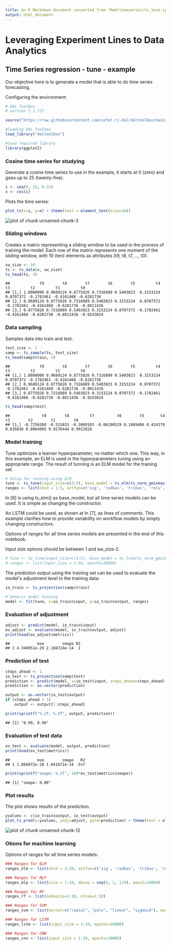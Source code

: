 ```yaml
---
title: An R Markdown document converted from "Rmd/timeseries/ts_tune.ipynb"
output: html_document
---
```


# Leveraging Experiment Lines to Data Analytics

## Time Series regression - tune - example

Our objective here is to generate a model that is able to do time series forecasting.

Configuring the environment:


```r
# DAL ToolBox
# version 1.1.727

source("https://raw.githubusercontent.com/cefet-rj-dal/daltoolbox/main/jupyter.R")

#loading DAL Toolbox
load_library("daltoolbox")

#load required library
library(ggplot2)
```

### Cosine time series for studying

Generate a cosine time series to use in the example, it starts at 0 (zero) and goes up to 25 (twenty-five).


```r
i <- seq(0, 25, 0.25)
x <- cos(i)
```

Plots the time series:


```r
plot_ts(x=i, y=x) + theme(text = element_text(size=16))
```

![plot of chunk unnamed-chunk-3](fig/ts_tune/unnamed-chunk-3-1.png)

### Sliding windows

Creates a matrix representing a sliding window to be used in the process of training the model. Each row of the matrix represents one moment of the sliding window, with 10 (ten) elements as attributes (t9, t8, t7, ..., t0).


```r
sw_size <- 10
ts <- ts_data(x, sw_size)
ts_head(ts, 3)
```

```
##             t9        t8        t7        t6        t5         t4         t3         t2         t1         t0
## [1,] 1.0000000 0.9689124 0.8775826 0.7316889 0.5403023  0.3153224  0.0707372 -0.1782461 -0.4161468 -0.6281736
## [2,] 0.9689124 0.8775826 0.7316889 0.5403023 0.3153224  0.0707372 -0.1782461 -0.4161468 -0.6281736 -0.8011436
## [3,] 0.8775826 0.7316889 0.5403023 0.3153224 0.0707372 -0.1782461 -0.4161468 -0.6281736 -0.8011436 -0.9243024
```

### Data sampling

Samples data into train and test.


```r
test_size <- 1
samp <- ts_sample(ts, test_size)
ts_head(samp$train, 3)
```

```
##             t9        t8        t7        t6        t5         t4         t3         t2         t1         t0
## [1,] 1.0000000 0.9689124 0.8775826 0.7316889 0.5403023  0.3153224  0.0707372 -0.1782461 -0.4161468 -0.6281736
## [2,] 0.9689124 0.8775826 0.7316889 0.5403023 0.3153224  0.0707372 -0.1782461 -0.4161468 -0.6281736 -0.8011436
## [3,] 0.8775826 0.7316889 0.5403023 0.3153224 0.0707372 -0.1782461 -0.4161468 -0.6281736 -0.8011436 -0.9243024
```

```r
ts_head(samp$test)
```

```
##              t9        t8         t7          t6        t5       t4       t3        t2        t1        t0
## [1,] -0.7256268 -0.532833 -0.3069103 -0.06190529 0.1869486 0.424179 0.635036 0.8064095 0.9276444 0.9912028
```

### Model training

Tune optimizes a learner hyperparameter, no matter which one. This way, in this example, an ELM is used in the hyperparameters tuning using an appropriate range. The result of tunning is an ELM model for the training set.


```r
# Setup for tunning using ELM
tune <- ts_tune(input_size=c(3:5), base_model = ts_elm(ts_norm_gminmax()))
ranges <- list(nhid = 1:5, actfun=c('sig', 'radbas', 'tribas', 'relu', 'purelin'))
```

In [6] is using ts_elm() as base_model, but all time series models can be used. It is simple as changing the constructor.

An LSTM could be used, as shown at In [7], as lines of comments. This example clarifies how to provide variability on workflow models by simply changing constructors.

Options of ranges for all time series models are presented in the end of this notebook.

Input size options should be between 1 and sw_size-2.


```r
# tune <- ts_tune(input_size=c(3:5), base_model = ts_lstm(ts_norm_gminmax()))
# ranges <- list(input_size = 1:10, epochs=10000)
```

The prediction output using the training set can be used to evaluate the model's adjustment level to the training data:


```r
io_train <- ts_projection(samp$train)

# Generic model tunning
model <- fit(tune, x=io_train$input, y=io_train$output, ranges)
```

### Evaluation of adjustment


```r
adjust <- predict(model, io_train$input)
ev_adjust <- evaluate(model, io_train$output, adjust)
print(head(ev_adjust$metrics))
```

```
##            mse        smape R2
## 1 4.346951e-29 2.160724e-14  1
```

### Prediction of test


```r
steps_ahead <- 1
io_test <- ts_projection(samp$test)
prediction <- predict(model, x=io_test$input, steps_ahead=steps_ahead)
prediction <- as.vector(prediction)

output <- as.vector(io_test$output)
if (steps_ahead > 1)
    output <- output[1:steps_ahead]

print(sprintf("%.2f, %.2f", output, prediction))
```

```
## [1] "0.99, 0.99"
```

### Evaluation of test data


```r
ev_test <- evaluate(model, output, prediction)
print(head(ev_test$metrics))
```

```
##            mse        smape   R2
## 1 1.066072e-28 1.041671e-14 -Inf
```

```r
print(sprintf("smape: %.2f", 100*ev_test$metrics$smape))
```

```
## [1] "smape: 0.00"
```

### Plot results

The plot shows results of the prediction. 


```r
yvalues <- c(io_train$output, io_test$output)
plot_ts_pred(y=yvalues, yadj=adjust, ypre=prediction) + theme(text = element_text(size=16))
```

![plot of chunk unnamed-chunk-12](fig/ts_tune/unnamed-chunk-12-1.png)

### Otions for machine learning

Options of ranges for all time series models:


```r
### Ranges for ELM
ranges_elm <- list(nhid = 1:20, actfun=c('sig', 'radbas', 'tribas', 'relu', 'purelin'))

### Ranges for MLP
ranges_mlp <- list(size = 1:10, decay = seq(0, 1, 1/9), maxit=10000)

### Ranges for RF
ranges_rf <- list(nodesize=1:10, ntree=1:10)

### Ranges for SVM
ranges_svm <- list(kernel=c("radial", "poly", "linear", "sigmoid"), epsilon=seq(0, 1, 0.1), cost=seq(20, 100, 20))

### Ranges for LSTM
ranges_lstm <- list(input_size = 1:10, epochs=10000)

### Ranges for CNN
ranges_cnn <- list(input_size = 1:10, epochs=10000)
```

